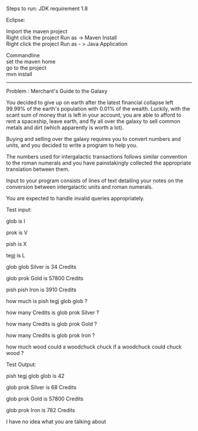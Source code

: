Steps to run: JDK requirement 1.8

Eclipse:

Import the maven project <br />
Right click the project Run as -> Maven Install <br />
Right click the project Run as - > Java Application  <br />

Commandline <br />
set the maven home <br />
go to the project <br />
mvn install <br />

<hr />

Problem : Merchant's Guide to the Galaxy

You decided to give up on earth after the latest financial collapse left 99.99% of the earth's population with 0.01% of the wealth. Luckily, with the scant sum of money that is left in your account, you are able to afford to rent a spaceship, leave earth, and fly all over the galaxy to sell common metals and dirt (which apparently is worth a lot).

Buying and selling over the galaxy requires you to convert numbers and units, and you decided to write a program to help you.

The numbers used for intergalactic transactions follows similar convention to the roman numerals and you have painstakingly collected the appropriate translation between them.

 

Input to your program consists of lines of text detailing your notes on the conversion between intergalactic units and roman numerals.

 

You are expected to handle invalid queries appropriately.

 

Test input:

glob is I

prok is V

pish is X

tegj is L

glob glob Silver is 34 Credits

glob prok Gold is 57800 Credits

pish pish Iron is 3910 Credits

how much is pish tegj glob glob ?

how many Credits is glob prok Silver ?

how many Credits is glob prok Gold ?

how many Credits is glob prok Iron ?

how much wood could a woodchuck chuck if a woodchuck could chuck wood ?

 

Test Output:

pish tegj glob glob is 42

glob prok Silver is 68 Credits

glob prok Gold is 57800 Credits

glob prok Iron is 782 Credits

I have no idea what you are talking about